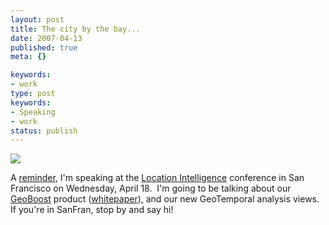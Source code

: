```yaml
---
layout: post
title: The city by the bay...
date: 2007-04-13
published: true
meta: {}

keywords:
- work
type: post
keywords:
- Speaking
- work
status: publish
---
```



![](http://media.eick.us/2011/05/419374316_f052fd8ecc_o.png)



A [reminder](http://blog.andyeick.com/CategoryView,category,Speaking.aspx), I'm speaking at the [Location Intelligence](http://www.locationintelligence.net/) conference in San Francisco on Wednesday, April 18.  I'm going to be talking about our [GeoBoost](http://www.sss-research.com/geoboost.aspx) product ([whitepaper](http://blog.andyeick.com/2007/01/09/GeoBoosttrade+An+AJAX+Web+20+Collaborative+Geospatial+Visualization+Framework.aspx)), and our new GeoTemporal analysis views.  If you're in SanFran, stop by and say hi!

